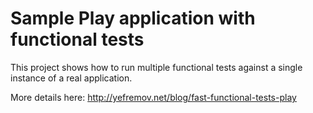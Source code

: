# Sample Play application with functional tests

This project shows how to run multiple functional tests against a single instance of a real application.

More details here: http://yefremov.net/blog/fast-functional-tests-play
